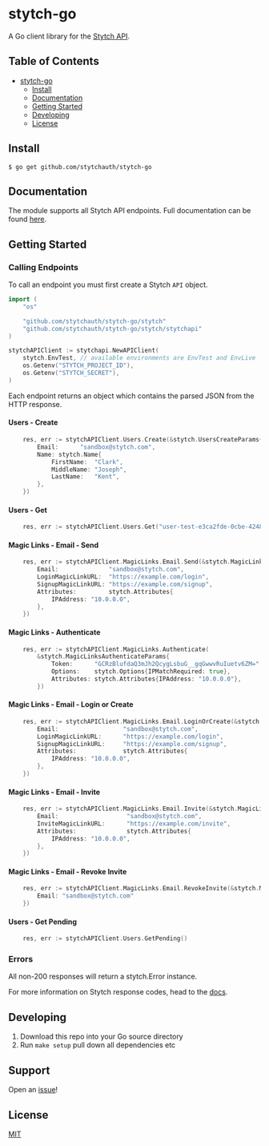 # stytch-go

A Go client library for the [Stytch API](https://stytch.com/).

## Table of Contents

- [stytch-go](#stytch-go)
    * [Install](#install)
    * [Documentation](#documentation)
    * [Getting Started](#getting-started)
    * [Developing](#developing)
    * [License](#license)

## Install

```console
$ go get github.com/stytchauth/stytch-go
```

## Documentation

The module supports all Stytch API endpoints. Full documentation can be found [here](https://stytch.com/docs).

## Getting Started

### Calling Endpoints

To call an endpoint you must first create a Stytch `API` object.

```go
import (
	"os"

	"github.com/stytchauth/stytch-go/stytch"
	"github.com/stytchauth/stytch-go/stytch/stytchapi"
)

stytchAPIClient := stytchapi.NewAPIClient(
	stytch.EnvTest, // available environments are EnvTest and EnvLive
	os.Getenv("STYTCH_PROJECT_ID"),
	os.Getenv("STYTCH_SECRET"), 
)
```

Each endpoint returns an object which contains the parsed JSON from the HTTP response.

#### Users - Create
```go
	res, err := stytchAPIClient.Users.Create(&stytch.UsersCreateParams{
		Email:      "sandbox@stytch.com",
		Name: stytch.Name{
			FirstName:  "Clark",
			MiddleName: "Joseph",
			LastName:   "Kent",
		},
	})
```

#### Users - Get
```go
	res, err := stytchAPIClient.Users.Get("user-test-e3ca2fde-0cbe-4248-a8b8-b1dd68a4514d")
```

#### Magic Links - Email - Send
```go
	res, err := stytchAPIClient.MagicLinks.Email.Send(&stytch.MagicLinksEmailSendParams{
		Email:              "sandbox@stytch.com",
		LoginMagicLinkURL:  "https://example.com/login",
		SignupMagicLinkURL: "https://example.com/signup",
		Attributes:         stytch.Attributes{
			IPAddress: "10.0.0.0",
		},
    })
```

#### Magic Links - Authenticate
```go
	res, err := stytchAPIClient.MagicLinks.Authenticate(
		&stytch.MagicLinksAuthenticateParams{
			Token:      "GCRzBlufdaQ3mJh2QcygLsbuG__gqGwwvRuIuetv6ZM=",
			Options:    stytch.Options{IPMatchRequired: true},
			Attributes: stytch.Attributes{IPAddress: "10.0.0.0"},
		})
```

#### Magic Links - Email - Login or Create
```go
	res, err := stytchAPIClient.MagicLinks.Email.LoginOrCreate(&stytch.MagicLinksEmailLoginOrCreateParams{
		Email:                  "sandbox@stytch.com",
		LoginMagicLinkURL:      "https://example.com/login",
		SignupMagicLinkURL:     "https://example.com/signup",
		Attributes:             stytch.Attributes{
			IPAddress: "10.0.0.0",
		},
	})
```

#### Magic Links - Email - Invite
```go
	res, err := stytchAPIClient.MagicLinks.Email.Invite(&stytch.MagicLinksEmailInviteParams{
		Email:                   "sandbox@stytch.com",
		InviteMagicLinkURL:      "https://example.com/invite",
		Attributes:              stytch.Attributes{
			IPAddress: "10.0.0.0",
		},
	})
```

#### Magic Links - Email - Revoke Invite
```go
	res, err := stytchAPIClient.MagicLinks.Email.RevokeInvite(&stytch.MagicLinksEmailRevokeInviteParams{
		Email: "sandbox@stytch.com"
	})
```

#### Users - Get Pending
```go
	res, err := stytchAPIClient.Users.GetPending()
```

### Errors

All non-200 responses will return a stytch.Error instance.

For more information on Stytch response codes, head to the [docs](https://stytch.com/docs/api/errors).

## Developing

1. Download this repo into your Go source directory
2. Run `make setup` pull down all dependencies etc

## Support

Open an [issue](https://github.com/stytchauth/stytch-go/issues/new)!

## License

[MIT](LICENSE)
